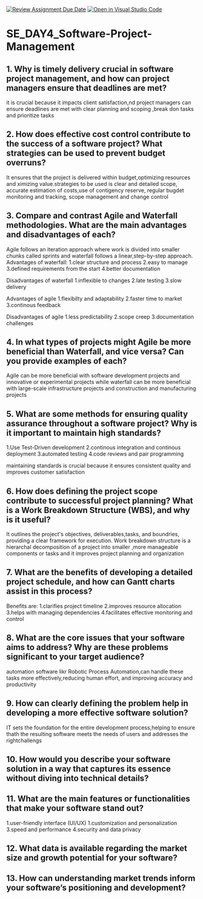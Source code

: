 [![Review Assignment Due Date](https://classroom.github.com/assets/deadline-readme-button-22041afd0340ce965d47ae6ef1cefeee28c7c493a6346c4f15d667ab976d596c.svg)](https://classroom.github.com/a/9pw6JKcu)
[![Open in Visual Studio Code](https://classroom.github.com/assets/open-in-vscode-2e0aaae1b6195c2367325f4f02e2d04e9abb55f0b24a779b69b11b9e10269abc.svg)](https://classroom.github.com/online_ide?assignment_repo_id=18474173&assignment_repo_type=AssignmentRepo)
# SE_DAY4_Software-Project-Management
## 1. Why is timely delivery crucial in software project management, and how can project managers ensure that deadlines are met?
it is crucial because it impacts client satisfaction,nd project managers can ensure deadlines are met with clear planning and scoping ,break don tasks and prioritize tasks
## 2. How does effective cost control contribute to the success of a software project? What strategies can be used to prevent budget overruns?
It ensures that the project is delivered within budget,optimizing resources and ximizing value.strategies to be used is clear and detailed scope, accurate estimation of costs,use of contigency reserve, regular bugdet monitoring and tracking, scope management and change control 
## 3. Compare and contrast Agile and Waterfall methodologies. What are the main advantages and disadvantages of each? 
Agile follows an iteration approach where work is divided into smaller chunks called sprints and waterfall follows a linear,step-by-step approach.
Advantages of waterfall:
1.clear structure and process
2.easy to manage
3.defined requirements from the start
4.better documentation 

Disadvantages of waterfall
1.inflexible to changes 
2.late testing
3.slow delivery

Advantages of agile
1.flexibilty and adaptability
2.faster time to market
3.continous feedback

Disadvantages of agile
1.less predictability
2.scope creep
3.documentation challenges
## 4. In what types of projects might Agile be more beneficial than Waterfall, and vice versa? Can you provide examples of each?
Agile can be more beneficial with software development projects and innovative or experimental projects while waterfall can be more beneficial with large-scale infrastructure projects and construction and manufacturing projects 
## 5. What are some methods for ensuring quality assurance throughout a software project? Why is it important to maintain high standards?
1.Use Test-Driven development
2.continous integration and continous deployment
3.automated testing
4.code reviews and pair programming

maintaining standards is crucial because it ensures consistent quality and improves customer satisfaction 
## 6. How does defining the project scope contribute to successful project planning? What is a Work Breakdown Structure (WBS), and why is it useful?
It outlines the project's objectives, deliverables,tasks, and boundries, providing a clear framework for execution. Work breakdown structure is a hierarchal decomposition of a project into smaller ,more manageable components or tasks and it improves project planning and organization
## 7. What are the benefits of developing a detailed project schedule, and how can Gantt charts assist in this process?
Benefits are:
1.clarifies project timeline
2.improves resource allocation
3.helps with managing dependencies
4.facilitates effective monitoring and control 
## 8. What are the core issues that your software aims to address? Why are these problems significant to your target audience?
automation software likr Robotic Process Automation,can handle these tasks more effectively,reducing human effort, and improving accuracy and productivity 
## 9. How can clearly defining the problem help in developing a more effective software solution?
IT sets the foundation for the entire development process,helping to ensure thath the resulting software meets the needs of users and addresses the rightchallengs 
## 10. How would you describe your software solution in a way that captures its essence without diving into technical details?
## 11. What are the main features or functionalities that make your software stand out?
1.user-friendly interface (UI/UX)
1.customization and personalization
3.speed and performance
4.security and data privacy
## 12. What data is available regarding the market size and growth potential for your software?
## 13. How can understanding market trends inform your software’s positioning and development?
